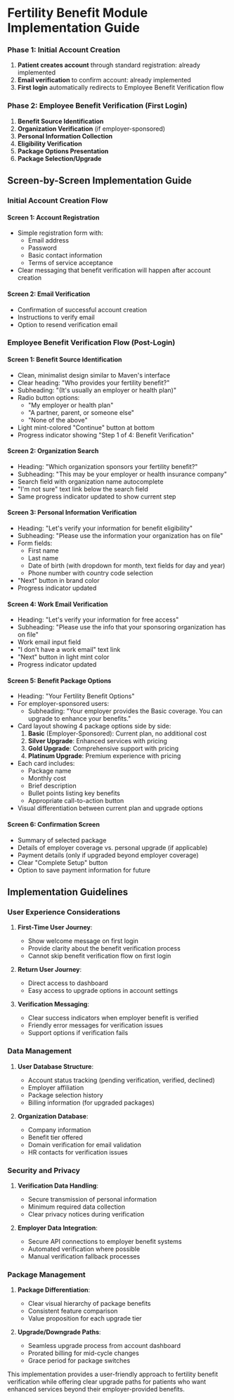 # Fertility Benefit Module Implementation Guide

### Phase 1: Initial Account Creation
1. **Patient creates account** through standard registration: already implemented
2. **Email verification** to confirm account: already implemented
3. **First login** automatically redirects to Employee Benefit Verification flow

### Phase 2: Employee Benefit Verification (First Login)
1. **Benefit Source Identification**
2. **Organization Verification** (if employer-sponsored)
3. **Personal Information Collection**
4. **Eligibility Verification**
5. **Package Options Presentation**
6. **Package Selection/Upgrade**

## Screen-by-Screen Implementation Guide

### Initial Account Creation Flow

#### Screen 1: Account Registration
- Simple registration form with:
  - Email address
  - Password
  - Basic contact information
  - Terms of service acceptance
- Clear messaging that benefit verification will happen after account creation

#### Screen 2: Email Verification
- Confirmation of successful account creation
- Instructions to verify email
- Option to resend verification email

### Employee Benefit Verification Flow (Post-Login)

#### Screen 1: Benefit Source Identification
- Clean, minimalist design similar to Maven's interface
- Clear heading: "Who provides your fertility benefit?"
- Subheading: "(It's usually an employer or health plan)"
- Radio button options:
  - "My employer or health plan"
  - "A partner, parent, or someone else"
  - "None of the above"
- Light mint-colored "Continue" button at bottom
- Progress indicator showing "Step 1 of 4: Benefit Verification"

#### Screen 2: Organization Search
- Heading: "Which organization sponsors your fertility benefit?"
- Subheading: "This may be your employer or health insurance company"
- Search field with organization name autocomplete
- "I'm not sure" text link below the search field
- Same progress indicator updated to show current step

#### Screen 3: Personal Information Verification
- Heading: "Let's verify your information for benefit eligibility"
- Subheading: "Please use the information your organization has on file"
- Form fields:
  - First name
  - Last name
  - Date of birth (with dropdown for month, text fields for day and year)
  - Phone number with country code selection
- "Next" button in brand color
- Progress indicator updated

#### Screen 4: Work Email Verification
- Heading: "Let's verify your information for free access"
- Subheading: "Please use the info that your sponsoring organization has on file"
- Work email input field
- "I don't have a work email" text link
- "Next" button in light mint color
- Progress indicator updated

#### Screen 5: Benefit Package Options
- Heading: "Your Fertility Benefit Options"
- For employer-sponsored users:
  - Subheading: "Your employer provides the Basic coverage. You can upgrade to enhance your benefits."
- Card layout showing 4 package options side by side:
  1. **Basic** (Employer-Sponsored): Current plan, no additional cost
  2. **Silver Upgrade**: Enhanced services with pricing
  3. **Gold Upgrade**: Comprehensive support with pricing
  4. **Platinum Upgrade**: Premium experience with pricing
- Each card includes:
  - Package name
  - Monthly cost
  - Brief description 
  - Bullet points listing key benefits
  - Appropriate call-to-action button
- Visual differentiation between current plan and upgrade options

#### Screen 6: Confirmation Screen
- Summary of selected package
- Details of employer coverage vs. personal upgrade (if applicable)
- Payment details (only if upgraded beyond employer coverage)
- Clear "Complete Setup" button
- Option to save payment information for future

## Implementation Guidelines

### User Experience Considerations
1. **First-Time User Journey**:
   - Show welcome message on first login
   - Provide clarity about the benefit verification process
   - Cannot skip benefit verification flow on first login

2. **Return User Journey**:
   - Direct access to dashboard
   - Easy access to upgrade options in account settings

3. **Verification Messaging**:
   - Clear success indicators when employer benefit is verified
   - Friendly error messages for verification issues
   - Support options if verification fails

### Data Management
1. **User Database Structure**:
   - Account status tracking (pending verification, verified, declined)
   - Employer affiliation
   - Package selection history
   - Billing information (for upgraded packages)

2. **Organization Database**:
   - Company information
   - Benefit tier offered
   - Domain verification for email validation
   - HR contacts for verification issues

### Security and Privacy
1. **Verification Data Handling**:
   - Secure transmission of personal information
   - Minimum required data collection
   - Clear privacy notices during verification

2. **Employer Data Integration**:
   - Secure API connections to employer benefit systems
   - Automated verification where possible
   - Manual verification fallback processes

### Package Management
1. **Package Differentiation**:
   - Clear visual hierarchy of package benefits
   - Consistent feature comparison
   - Value proposition for each upgrade tier

2. **Upgrade/Downgrade Paths**:
   - Seamless upgrade process from account dashboard
   - Prorated billing for mid-cycle changes
   - Grace period for package switches

This implementation provides a user-friendly approach to fertility benefit verification while offering clear upgrade paths for patients who want enhanced services beyond their employer-provided benefits. 